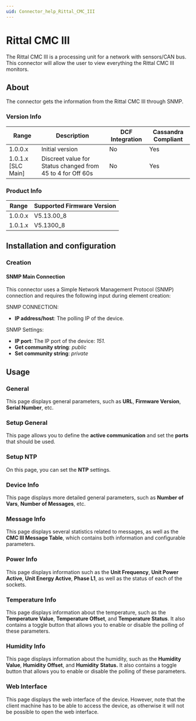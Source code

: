 ```yaml
---
uid: Connector_help_Rittal_CMC_III
---
```


# Rittal CMC III

The Rittal CMC III is a processing unit for a network with sensors/CAN bus. This connector will allow the user to view everything the Rittal CMC III monitors.

## About

The connector gets the information from the Rittal CMC III through SNMP.

### Version Info

| **Range**     | **Description**                                            | **DCF Integration** | **Cassandra Compliant** |
|----------------------|------------------------------------------------------------|---------------------|-------------------------|
| 1.0.0.x              | Initial version                                            | No                  | Yes                     |
| 1.0.1.x [SLC Main]   | Discreet value for Status changed from 45 to 4 for Off 60s | No                  | Yes                     |

### Product Info

| Range | Supported Firmware Version |
|------------------|-----------------------------|
| 1.0.0.x          | V5.13.00_8                  |
| 1.0.1.x          | V5.1300_8                   |

## Installation and configuration

### Creation

#### SNMP Main Connection

This connector uses a Simple Network Management Protocol (SNMP) connection and requires the following input during element creation:

SNMP CONNECTION:

- **IP address/host**: The polling IP of the device.

SNMP Settings:

- **IP port**: The IP port of the device: *151.*
- **Get community string**: *public*
- **Set community string**: *private*

## Usage

### General

This page displays general parameters, such as **URL**, **Firmware Version**, **Serial Number**, etc.

### Setup General

This page allows you to define the **active communication** and set the **ports** that should be used.

### Setup NTP

On this page, you can set the **NTP** settings.

### Device Info

This page displays more detailed general parameters, such as **Number of Vars**, **Number of Messages**, etc.

### Message Info

This page displays several statistics related to messages, as well as the **CMC III Message Table**, which contains both information and configurable parameters.

### Power Info

This page displays information such as the **Unit Frequency**, **Unit Power Active**, **Unit Energy Active**, **Phase L1**, as well as the status of each of the sockets.

### Temperature Info

This page displays information about the temperature, such as the **Temperature Value**, **Temperature Offset**, and **Temperature Status**. It also contains a toggle button that allows you to enable or disable the polling of these parameters.

### Humidity Info

This page displays information about the humidity, such as the **Humidity Value**, **Humidity** **Offset**, and **Humidity** **Status.** It also contains a toggle button that allows you to enable or disable the polling of these parameters.

### Web Interface

This page displays the web interface of the device. However, note that the client machine has to be able to access the device, as otherwise it will not be possible to open the web interface.
